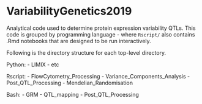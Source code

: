 # VariabilityGenetics2019
Analytical code used to determine protein expression variability QTLs. This code is grouped by programming language - where `Rscript/` also contains .Rmd notebooks that are 
designed to be run interactively.

Following is the directory structure for each top-level directory.

Python:
       - LIMIX
       - etc

Rscript:
	- FlowCytometry_Processing
	- Variance_Components_Analysis
	- Post_QTL_Processing
	- Mendelian_Randomisation

Bash:
     - GRM
     - QTL_mapping
     - Post_QTL_Processing